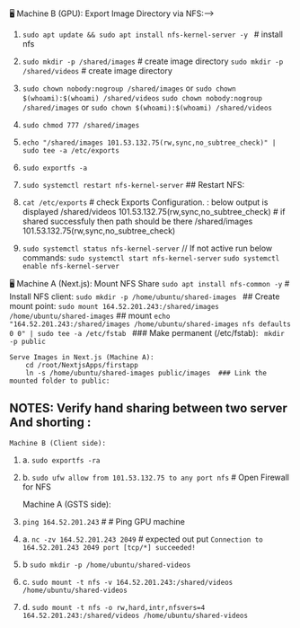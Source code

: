 🖥️ Machine B (GPU): Export Image Directory via NFS:-->
1.    `sudo apt update && sudo apt install nfs-kernel-server -y ` # install nfs 
2.    `sudo mkdir -p /shared/images`    # create image directory 
               `sudo mkdir -p /shared/videos`    # create image directory 
3.    `sudo chown nobody:nogroup /shared/images` or `sudo chown $(whoami):$(whoami) /shared/videos`
                `sudo chown nobody:nogroup /shared/images` or `sudo chown $(whoami):$(whoami) /shared/videos`
4.    `sudo chmod 777 /shared/images`

5.   ` echo "/shared/images 101.53.132.75(rw,sync,no_subtree_check)" | sudo tee -a /etc/exports  `  
    
6.    `sudo exportfs -a`
7.    `sudo systemctl restart nfs-kernel-server`    ## Restart NFS:


8.   `cat /etc/exports`  # check Exports Configuration.  : below output is displayed 
    /shared/videos 101.53.132.75(rw,sync,no_subtree_check)  # if shared successfuly then path should be there 
    /shared/images 101.53.132.75(rw,sync,no_subtree_check)
9.    `sudo systemctl status nfs-kernel-server`  // If not active run below commands:
                        `sudo systemctl start nfs-kernel-server`
                        `sudo systemctl enable nfs-kernel-server`



🖥️ Machine A (Next.js): Mount NFS Share
    `sudo apt install nfs-common -y`  # Install NFS client:
    `sudo mkdir -p /home/ubuntu/shared-images `  ## Create mount point:
    `sudo mount 164.52.201.243:/shared/images /home/ubuntu/shared-images`   ## mount 
    `echo "164.52.201.243:/shared/images /home/ubuntu/shared-images nfs defaults 0 0" | sudo tee -a /etc/fstab ` ### Make permanent (/etc/fstab):
    ` mkdir -p public`

    Serve Images in Next.js (Machine A): 
        cd /root/NextjsApps/firstapp
        ln -s /home/ubuntu/shared-images public/images  ### Link the mounted folder to public:


## NOTES: Verify hand sharing between two server And shorting :
    Machine B (Client side): 
1. a.        `sudo exportfs -ra`
2. b.        `sudo ufw allow from 101.53.132.75 to any port nfs` # Open Firewall for NFS 

    Machine A (GSTS side):    
3.    `ping 164.52.201.243` # # Ping GPU machine
3. a.  `nc -zv 164.52.201.243 2049`  # expected out put `Connection to 164.52.201.243 2049 port [tcp/*] succeeded!`
3. b  `sudo mkdir -p /home/ubuntu/shared-videos`  
3. c.  `sudo mount -t nfs -v 164.52.201.243:/shared/videos /home/ubuntu/shared-videos`
3. d.   `sudo mount -t nfs -o rw,hard,intr,nfsvers=4 164.52.201.243:/shared/videos /home/ubuntu/shared-videos`

